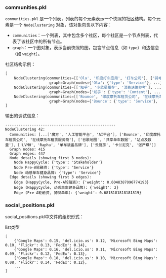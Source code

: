 ### communities.pkl

`communities.pkl` 是一个列表，列表的每个元素表示一个快照的社区结构。每个元素是一个 `NodeClustering` 对象，该对象包含以下内容：

- `communities`：一个列表，其中包含多个社区，每个社区是一个节点列表，代表了该社区中的所有节点。
- `graph`：一个图对象，表示当前快照的图，包含节点信息（如 `type`）和边信息（如 `weight`）。

社区结构示例：

```python
[
    NodeClustering(communities=[['Ola', '印度打车应用', '打车公司'], ['骑电单车', '共享电单车平台', '闪骑电单车'], ...], 
                    graph=Graph(nodes={'Ola': {'type': 'Service'}, ...}, edges=[('Ola', '印度打车应用', {'weight': 0.5}), ...])),
    NodeClustering(communities=[['知乎', '小蓝星推荐', '消费决策参考'], ...], 
                    graph=Graph(nodes={'知乎': {'type': 'Content'}, ...}, edges=[('知乎', '小蓝星推荐', {'weight': 0.8}), ...])),
    NodeClustering(communities=[['Bounce', '印度摩托车租赁公司', '在线摩托车租赁服务商'], ...], 
                    graph=Graph(nodes={'Bounce': {'type': 'Service'}, ...}, edges=[('Bounce', '印度摩托车租赁公司', {'weight': 0.7}), ...]))
]
```

输出的调试信息：

```
--------------------------------------------------
NodeClustering 42:
  Communities: [...['魔方', '人工智能平台', 'AI平台'], ['Bounce', '印度摩托车租赁公司', '在线摩托车租赁服务商'], ['谷歌地图', '共享单车数据', '站点及数量'], ['LVMH', 'Rapha', '单车装备品牌'], ['云厨房', '卡兰尼克', '张严琪']]
  Graph nodes: 415
  Graph edges: 447
  Node details (showing first 3 nodes):
    Node HappyCycle: {'type': 'Stakeholder'}
    Node Pre-A轮融资: {'type': 'Service'}
    Node 动感单车健身品牌: {'type': 'Service'}
  Edge details (showing first 3 edges):
    Edge (HappyCycle, Pre-A轮融资): {'weight': 0.6048387096774193}
    Edge (HappyCycle, 动感单车健身品牌): {'weight': 2}
    Edge (Pre-A轮融资, 骑呗单车): {'weight': 0.6818181818181819}
```

### social_positions.pkl

social_positions.pkl中文件的组织形式：

list类型

```
[
    {'Google Maps': 0.15, 'del.icio.us': 0.12, 'Microsoft Bing Maps': 0.10, 'Flickr': 0.13, 'FedEx': 0.14},
    {'Google Maps': 0.16, 'del.icio.us': 0.11, 'Microsoft Bing Maps': 0.09, 'Flickr': 0.12, 'FedEx': 0.13},
    {'Google Maps': 0.18, 'del.icio.us': 0.10, 'Microsoft Bing Maps': 0.08, 'Flickr': 0.14, 'FedEx': 0.12},
    ...
]
```

